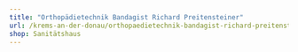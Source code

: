 ```yaml
---
title: "Orthopädietechnik Bandagist Richard Preitensteiner"
url: /krems-an-der-donau/orthopaedietechnik-bandagist-richard-preitensteiner/
shop: Sanitätshaus
---
```

